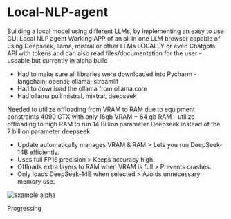 # Local-NLP-agent
Building a local model using different LLMs, by implementing an easy to use GUI
Local NLP agent Working APP of an all in one LLM browser capable of using Deepseek, 
llama, mistral or other LLMs LOCALLY or even Chatgpts API with tokens and can also read files/documentation for the user - 
useable but currently in alpha build

- Had to make sure all libraries were downloaded into Pycharm - langchain; openai; ollama; streamlit
- Had to download the ollama from ollama.com 
- Had ollama pull mistral, mixtral, deepseek

Needed to utilize offloading from VRAM to RAM due to equipment constraints
4090 GTX with only 16gb VRAM + 64 gb RAM - utilize offloading to high RAM
to run 14 Billion parameter Deepseek instead of the 7 billion parameter deepseek
  - Update automatically manages VRAM & RAM > Lets you run DeepSeek-14B efficiently.
  - Uses full FP16 precision > Keeps accuracy high.
  - Offloads extra layers to RAM when VRAM is full > Prevents crashes.
  - Only loads DeepSeek-14B when selected > Avoids unnecessary memory use.

![example alpha](https://github.com/user-attachments/assets/3a4c9c41-2a1e-4150-82b3-049f94d5c214)

Progressing
